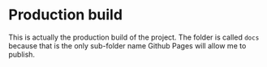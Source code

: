 # Production build

This is actually the production build of the project. The folder is called `docs` because that is the only sub-folder name Github Pages will allow me to publish.
